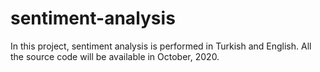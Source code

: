 # sentiment-analysis
In this project, sentiment analysis is performed in Turkish and English. All the source code will be available in October, 2020.
